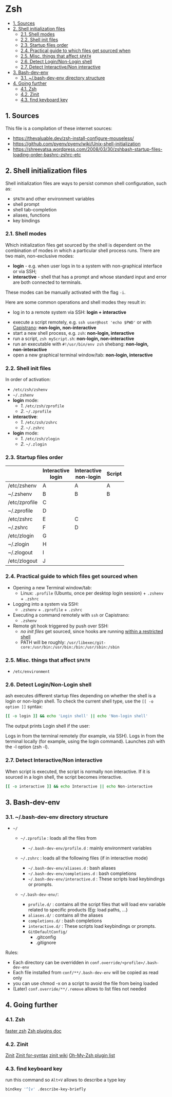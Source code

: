 # Zsh

- [1. Sources](#1-sources)
- [2. Shell initialization files](#2-shell-initialization-files)
  - [2.1. Shell modes](#21-shell-modes)
  - [2.2. Shell init files](#22-shell-init-files)
  - [2.3. Startup files order](#23-startup-files-order)
  - [2.4. Practical guide to which files get sourced when](#24-practical-guide-to-which-files-get-sourced-when)
  - [2.5. Misc. things that affect `$PATH`](#25-misc-things-that-affect-path)
  - [2.6. Detect Login/Non-Login shell](#26-detect-loginnon-login-shell)
  - [2.7. Detect Interactive/Non interactive](#27-detect-interactivenon-interactive)
- [3. Bash-dev-env](#3-bash-dev-env)
  - [3.1. ~/.bash-dev-env directory structure](#31-bash-dev-env-directory-structure)
- [4. Going further](#4-going-further)
  - [4.1. Zsh](#41-zsh)
  - [4.2. Zinit](#42-zinit)
  - [4.3. find keyboard key](#43-find-keyboard-key)

## 1. Sources

This file is a compilation of these internet sources:

- <https://thevaluable.dev/zsh-install-configure-mouseless/>
- <https://github.com/pyenv/pyenv/wiki/Unix-shell-initialization>
- <https://shreevatsa.wordpress.com/2008/03/30/zshbash-startup-files-loading-order-bashrc-zshrc-etc>

## 2. Shell initialization files

Shell initialization files are ways to persist common shell configuration, such
as:

- `$PATH` and other environment variables
- shell prompt
- shell tab-completion
- aliases, functions
- key bindings

### 2.1. Shell modes

Which initialization files get sourced by the shell is dependent on the
combination of modes in which a particular shell process runs. There are two
main, non-exclusive modes:

- **login** - e.g. when user logs in to a system with non-graphical interface or
  via SSH;
- **interactive** - shell that has a prompt and whose standard input and error
  are both connected to terminals.

These modes can be manually activated with the flag `-i`.

Here are some common operations and shell modes they result in:

- log in to a remote system via SSH: **login + interactive**

<!-- markdownlint-disable-next-line MD052 -->

- execute a script remotely, e.g. `ssh user@host 'echo $PWD'` or with
  [Capistrano](https://capistranorb.com/): **non‑login, non‑interactive**
- start a new shell process, e.g. `zsh`: **non‑login, interactive**
- run a script, `zsh myScript.sh`: **non‑login, non‑interactive**
- run an executable with `#!/usr/bin/env zsh` shebang: **non‑login,
  non‑interactive**
- open a new graphical terminal window/tab: **non‑login, interactive**

### 2.2. Shell init files

In order of activation:

- `/etc/zsh/zshenv`
- `~/.zshenv`
- **login** mode:
  - _1._ `/etc/zsh/zprofile`
  - _2._ `~/.zprofile`
- **interactive**:
  - _1._ `/etc/zsh/zshrc`
  - _2._ `~/.zshrc`
- **login** mode:
  - _1._ `/etc/zsh/zlogin`
  - _2._ `~/.zlogin`

### 2.3. Startup files order

<!-- markdownlint-disable MD033 -->

|               | Interactive<br>login | Interactive<br>non-login | Script |
| ------------- | -------------------- | ------------------------ | ------ |
| /etc/zshenv   | A                    | A                        | A      |
| ~/.zshenv     | B                    | B                        | B      |
| /etc/zprofile | C                    |                          |        |
| ~/.zprofile   | D                    |                          |        |
| /etc/zshrc    | E                    | C                        |        |
| ~/.zshrc      | F                    | D                        |        |
| /etc/zlogin   | G                    |                          |        |
| ~/.zlogin     | H                    |                          |        |
| ~/.zlogout    | I                    |                          |        |
| /etc/zlogout  | J                    |                          |        |

<!-- markdownlint-restore-->

### 2.4. Practical guide to which files get sourced when

- Opening a new Terminal window/tab:
  - Linux: `.profile` (Ubuntu, once per desktop login session) + `.zshenv` +
    `.zshrc`
- Logging into a system via SSH:
  - `.zshenv` + `.zprofile` + `.zshrc`
- Executing a command remotely with `ssh` or Capistrano:
  - `.zshenv`
- Remote git hook triggered by push over SSH:
  - _no init files_ get sourced, since hooks are running
    [within a restricted shell](http://git-scm.com/docs/git-shell)
  - PATH will be roughly:
    `/usr/libexec/git-core:/usr/bin:/usr/bin:/bin:/usr/sbin:/sbin`

### 2.5. Misc. things that affect `$PATH`

- `/etc/environment`

### 2.6. Detect Login/Non-Login shell

ash executes different startup files depending on whether the shell is a login
or non-login shell. To check the current shell type, use the `[[ -o option ]]`
syntax:

```zsh
[[ -o login ]] && echo 'Login shell' || echo 'Non-login shell'
```

The output prints Login shell if the user:

Logs in from the terminal remotely (for example, via SSH). Logs in from the
terminal locally (for example, using the login command). Launches zsh with the
-l option (zsh -l).

### 2.7. Detect Interactive/Non interactive

When script is executed, the script is normally non interactive. If it is
sourced in a login shell, the script becomes interactive.

```zsh
[[ -o interactive ]] && echo Interactive || echo Non-interactive
```

## 3. Bash-dev-env

### 3.1. ~/.bash-dev-env directory structure

- `~/`

  - `~/.zprofile` : loads all the files from

    - `~/.bash-dev-env/profile.d` : mainly environment variables

  - `~/.zshrc` : loads all the following files (if in interactive mode)

    - `~/.bash-dev-env/aliases.d` : bash aliases
    - `~/.bash-dev-env/completions.d` : bash completions
    - `~/.bash-dev-env/interactive.d` : These scripts load keybindings or
      prompts.

  - `~/.bash-dev-env/`:

    - `profile.d/` : contains all the script files that will load env variable
      related to specific products (Eg: load paths, ...)
    - `aliases.d/` : contains all the aliases
    - `completions.d/` : bash completions
    - `interactive.d/` : These scripts load keybindings or prompts.
    - `GitDefaultConfig/`
      - .gitconfig
      - .gitignore

Rules:

- Each directory can be overridden in `conf.override/<profile>/.bash-dev-env`
- Each file installed from `conf/**/.bash-dev-env` will be copied as read only
- you can use chmod -x on a script to avoid the file from being loaded
- (Later) `conf.override/**/.remove` allows to list files not needed

## 4. Going further

### 4.1. Zsh

[faster zsh](https://htr3n.github.io/2018/07/faster-zsh/)
[Zsh plugins doc](https://zdharma-continuum.github.io/Zsh-100-Commits-Club/Zsh-Plugin-Standard.html)

### 4.2. Zinit

[Zinit](https://github.com/zdharma-continuum/zinit)
[Zinit for-syntax](https://zdharma-continuum.github.io/zinit/wiki/For-Syntax/)
[zinit wiki](https://zdharma-continuum.github.io/zinit/wiki)
[Oh-My-Zsh plugin list](https://github.com/ohmyzsh/ohmyzsh/tree/master/plugins/git)

### 4.3. find keyboard key

run this command so `Alt+V` allows to describe a type key

```bash
bindkey '^[v' .describe-key-briefly
```
